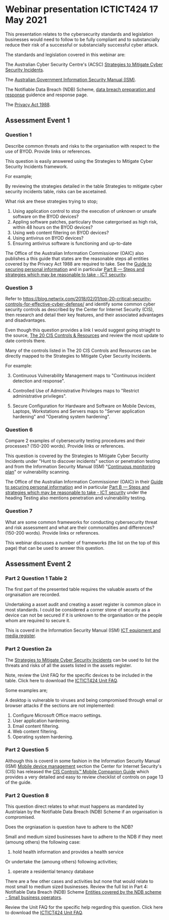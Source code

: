 # Webinar presentation ICTICT424 17 May 2021 #

This presentation relates to the cybersecurity standards and legislation businesses would need to follow to be fully compliant and to substancially reduce their risk of a successful or substancially successful cyber attack.

The standards and legislation covered in this webinar are:

The Australian Cyber Security Centre's (ACSC) [Strategies to Mitigate Cyber Security Incidents](https://www.cyber.gov.au/acsc/view-all-content/publications/strategies-mitigate-cyber-security-incidents).

The [Australian Government Information Security Manual (ISM)](https://www.cyber.gov.au/acsc/view-all-content/ism).

The Notifiable Data Breach (NDB) Scheme, [data breach preparation and response](https://www.oaic.gov.au/privacy/guidance-and-advice/data-breach-preparation-and-response/) guidence and response page.

The [Privacy Act 1988](https://www.oaic.gov.au/privacy/the-privacy-act/).


## Assessment Event 1 ##

### Question 1 ###

Describe common threats and risks to the organisation with respect to the use of BYOD. Provide links or references.

This question is easily answered using the Strategies to Mitigate Cyber Security Incidents framework.

For example;

By reviewing the strategies detailed in the table Strategies to mitigate cyber security incidents table, risks can be ascetained.

What risk are these strategies trying to stop;

1. Using application control to stop the execution of unknown or unsafe software on the BYOD devices?
2. Appling software patches, particulary those catergorised as high risk, within 48 hours on the BYOD devices?
3. Using web content filtering on BYOD devices?
4. Using antivirus on BYOD devices?
5. Ensuring antivirus software is functioning and up-to-date

The Office of the Australian Information Commissioner (OAIC) also publishes a this guide that states are the reasonable steps all entities covered by the Privacy Act 1988 are required to take. See the [Guide to securing personal information](https://www.oaic.gov.au/privacy/guidance-and-advice/guide-to-securing-personal-information) and in particular [Part B — Steps and strategies which may be reasonable to take - ICT security](https://www.oaic.gov.au/privacy/guidance-and-advice/guide-to-securing-personal-information/#ict-security).


### Question 3 ###

Refer to https://blog.netwrix.com/2018/02/01/top-20-critical-security-controls-for-effective-cyber-defense/ and identify some common cyber security controls as described by the Center for Internet Security (CIS), then research and detail their key features, and their associated advantages and disadvantages. 

Even though this question provides a link I would suggest going striaght to the source, [The 20 CIS Controls & Resources](https://www.cisecurity.org/controls/cis-controls-list/) and review the most update to date controls there.

Many of the controls listed in The 20 CIS Controls and Resources can be directly mapped to the Strategies to Mitigate Cyber Security Incidents.

For example:

3. Continuous Vulnerability Management maps to "Continuous incident detection and response".
 
4. Controlled Use of Administrative Privileges maps to "Restrict administrative privileges".

5. Secure Configuration for Hardware and Software on Mobile Devices, Laptops, Workstations and Servers maps to "Server application hardening" and "Operating system hardening".


### Question 6 ###

Compare 2 examples of cybersecurity testing procedures and their processes? (150-200 words). Provide links or references.

This question is covered by the Strategies to Mitigate Cyber Security Incidents under "Hunt to discover incidents" section or penetration testing and from the Information Security Manual (ISM) "[Continuous monitoring plan](https://www.cyber.gov.au/acsc/view-all-content/guidance/system-specific-security-documentation)" or vulnerability scanning.

The Office of the Australian Information Commissioner (OAIC) in their [Guide to securing personal information](https://www.oaic.gov.au/privacy/guidance-and-advice/guide-to-securing-personal-information) and in particular [Part B — Steps and strategies which may be reasonable to take - ICT security](https://www.oaic.gov.au/privacy/guidance-and-advice/guide-to-securing-personal-information/#ict-security) under the heading Testing also mentions penetration and vulnerability testing.


### Question 7 ###

What are some common frameworks for conducting cybersecurity threat and risk assessment and what are their commonalities and differences?  (150-200 words). Provide links or references.

This webinar discusses a number of frameworks (the list on the top of this page) that can be used to answer this question.


## Assessment Event 2 ##

### Part 2 Question 1 Table 2 ###

The first part of the presented table requires the valuable assets of the orgnaisation are recorded.

Undertaking a asset audit and creating a asset register is common place in most standards. I could be considered a corner stone of security as a device can not be secured if it is unknown to the organisation or the people whom are required to secure it.

This is coverd in the Information Security Manual (ISM) [ICT equipment and media register](https://www.cyber.gov.au/acsc/view-all-content/guidance/ict-equipment-and-media).

### Part 2 Question 2a ###

The [Strategies to Mitigate Cyber Security Incidents](https://www.cyber.gov.au/acsc/view-all-content/publications/strategies-mitigate-cyber-security-incidents) can be used to list the threats and risks of all the assets listed in the assets register.

Note, review the Unit FAQ for the specific devices to be included in the table. Click here to download the [ICTICT424 Unit FAQ](https://share.tafensw.edu.au/share/file/a7edc480-a319-49c6-9646-76cbc8c8a5a5/1/ICTICT424%20Unit%20FAQ%20v1.pdf).

Some examples are;

A desktop is vulnerable to viruses and being compromised through email or browser attacks if the sections are not implemented:

1. Configure Microsoft Office macro settings.
2. User application hardening.
3. Email content filtering.
4. Web content filtering.
5. Operating system hardening.


### Part 2 Question 5 ###

Although this is coverd in some fashion in the Information Security Manual (ISM) [Mobile device management](https://www.cyber.gov.au/acsc/view-all-content/guidance/mobile-device-management) section the Center for Internet Security's (CIS) has released the [CIS Controls™ Mobile Companion Guide](https://www.cisecurity.org/blog/new-release-cis-controls-mobile-companion-guide/) which provides a very detailed and easy to review checklist of controls on page 13 of the guide.


### Part 2 Question 8 ###

This question direct relates to what must happens as mandated by Austrlaian by the Notifiable Data Breach (NDB) Scheme if an organisation is compromised.

Does the orgniasation is question have to adhere to the NDB?

Small and medium sized businesses have to adhere to the NDB if they meet (amoung others) the following case:

1. hold health information and provides a health service

Or undertake the (amoung others) following activities;

1. operate a residential tenancy database

There are a few other cases and activities but none that would relate to most small to medium sized businesses. Review the full list in Part 4: Notifiable Data Breach (NDB) Scheme [Entities covered by the NDB scheme - Small business operators](https://www.oaic.gov.au/privacy/guidance-and-advice/data-breach-preparation-and-response/part-4-notifiable-data-breach-ndb-scheme/#small-business-operators).

Review the Unit FAQ for the specific help regarding this question. Click here to download the [ICTICT424 Unit FAQ](https://share.tafensw.edu.au/share/file/a7edc480-a319-49c6-9646-76cbc8c8a5a5/1/ICTICT424%20Unit%20FAQ%20v1.pdf).


